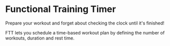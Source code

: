 # Functional Training Timer

Prepare your workout and forget about checking the clock until it's finished!

FTT lets you schedule a time-based workout plan by defining the number of workouts, duration and rest time.
